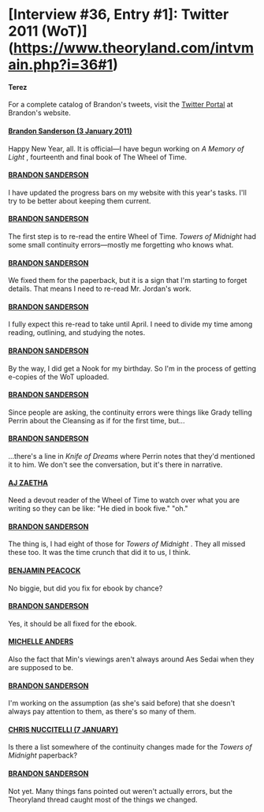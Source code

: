 # [Interview #36, Entry #1]: Twitter 2011 (WoT)](https://www.theoryland.com/intvmain.php?i=36#1)

#### Terez

For a complete catalog of Brandon's tweets, visit the
[Twitter Portal](http://brandonsanderson.com/article/)
at Brandon's website.

#### [Brandon Sanderson (3 January 2011)](http://twitter.com/BrandSanderson/status/22003950412636160)

Happy New Year, all. It is official—I have begun working on
*A Memory of Light*
, fourteenth and final book of The Wheel of Time.

#### [BRANDON SANDERSON](http://twitter.com/BrandonSandrson/status/22004713016786944)

I have updated the progress bars on my website with this year's tasks. I'll try to be better about keeping them current.

#### [BRANDON SANDERSON](http://twitter.com/BrandonSandrson/status/22011643806351360)

The first step is to re-read the entire Wheel of Time.
*Towers of Midnight*
had some small continuity errors—mostly me forgetting who knows what.

#### [BRANDON SANDERSON](http://twitter.com/BrandonSandrson/status/22011799251451905)

We fixed them for the paperback, but it is a sign that I'm starting to forget details. That means I need to re-read Mr. Jordan's work.

#### [BRANDON SANDERSON](http://twitter.com/BrandonSandrson/status/22082084151492609)

I fully expect this re-read to take until April. I need to divide my time among reading, outlining, and studying the notes.

#### [BRANDON SANDERSON](http://twitter.com/#%21/BrandonSandrson/status/22016101227433984)

By the way, I did get a Nook for my birthday. So I'm in the process of getting e-copies of the WoT uploaded.

#### [BRANDON SANDERSON](http://twitter.com/BrandonSandrson/status/22017227377090560)

Since people are asking, the continuity errors were things like Grady telling Perrin about the Cleansing as if for the first time, but...

#### [BRANDON SANDERSON](http://twitter.com/BrandonSandrson/status/22017426426171392)

...there's a line in
*Knife of Dreams*
where Perrin notes that they'd mentioned it to him. We don't see the conversation, but it's there in narrative.

#### [AJ ZAETHA](http://twitter.com/AJZaethe/status/22016877073010688)

Need a devout reader of the Wheel of Time to watch over what you are writing so they can be like: "He died in book five." "oh."

#### [BRANDON SANDERSON](http://twitter.com/BrandonSandrson/status/22017696031838208)

The thing is, I had eight of those for
*Towers of Midnight*
. They all missed these too. It was the time crunch that did it to us, I think.

#### [BENJAMIN PEACOCK](http://twitter.com/bepeacock/status/22016233062797313)

No biggie, but did you fix for ebook by chance?

#### [BRANDON SANDERSON](http://twitter.com/BrandonSandrson/status/22017759000920064)

Yes, it should be all fixed for the ebook.

#### [MICHELLE ANDERS](http://twitter.com/C3Zinger/status/22024051199315968)

Also the fact that Min's viewings aren't always around Aes Sedai when they are supposed to be.

#### [BRANDON SANDERSON](http://twitter.com/BrandonSandrson/status/22025516924014592)

I'm working on the assumption (as she's said before) that she doesn't always pay attention to them, as there's so many of them.

#### [CHRIS NUCCITELLI (7 JANUARY)](http://twitter.com/slothdog/status/23507256414830592)

Is there a list somewhere of the continuity changes made for the
*Towers of Midnight*
paperback?

#### [BRANDON SANDERSON](http://twitter.com/BrandSanderson/status/23514613857394688)

Not yet. Many things fans pointed out weren't actually errors, but the Theoryland thread caught most of the things we changed.

